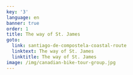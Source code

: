 ```yaml
---
key: '3'
language: en
banner: true
order: 1
title: The way of St. James
goto:
  link: santiago-de-compostela-coastal-route
  linktext: The way of St. James
  linktitle: The way of St. James
image: /img/canadian-bike-tour-group.jpg
---
```


